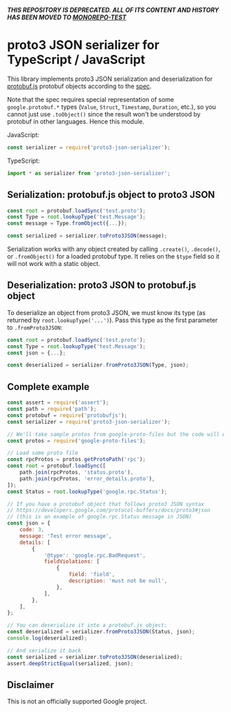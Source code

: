 **_THIS REPOSITORY IS DEPRECATED. ALL OF ITS CONTENT AND HISTORY HAS BEEN MOVED TO [MONOREPO-TEST](https://github.com/googleapis/monorepo-test/tree/main/packages/proto3-json-serializer-nodejs)_**

# proto3 JSON serializer for TypeScript / JavaScript

This library implements proto3 JSON serialization and deserialization for
[protobuf.js](https://www.npmjs.com/package/protobufjs) protobuf objects
according to the [spec](https://developers.google.com/protocol-buffers/docs/proto3#json).

Note that the spec requires special representation of some `google.protobuf.*` types
(`Value`, `Struct`, `Timestamp`, `Duration`, etc.), so you cannot just use `.toObject()`
since the result won't be understood by protobuf in other languages.  Hence this module.

JavaScript:

```js
const serializer = require('proto3-json-serializer');
```

TypeScript:

```ts
import * as serializer from 'proto3-json-serializer';
```

## Serialization: protobuf.js object to proto3 JSON

```js
const root = protobuf.loadSync('test.proto');
const Type = root.lookupType('test.Message');
const message = Type.fromObject({...});

const serialized = serializer.toProto3JSON(message);
```

Serialization works with any object created by calling `.create()`, `.decode()`, or `.fromObject()`
for a loaded protobuf type. It relies on the `$type` field so it will not work with a static object.

## Deserialization: proto3 JSON to protobuf.js object

To deserialize an object from proto3 JSON, we must know its type (as returned by `root.lookupType('...')`).
Pass this type as the first parameter to `.fromProto3JSON`:

```js
const root = protobuf.loadSync('test.proto');
const Type = root.lookupType('test.Message');
const json = {...};

const deserialized = serializer.fromProto3JSON(Type, json);
```

## Complete example
```js
const assert = require('assert');
const path = require('path');
const protobuf = require('protobufjs');
const serializer = require('proto3-json-serializer');

// We'll take sample protos from google-proto-files but the code will work with any protos
const protos = require('google-proto-files');

// Load some proto file
const rpcProtos = protos.getProtoPath('rpc');
const root = protobuf.loadSync([
    path.join(rpcProtos, 'status.proto'),
    path.join(rpcProtos, 'error_details.proto'),
]);
const Status = root.lookupType('google.rpc.Status');

// If you have a protobuf object that follows proto3 JSON syntax
// https://developers.google.com/protocol-buffers/docs/proto3#json
// (this is an example of google.rpc.Status message in JSON)
const json = {
    code: 3,
    message: 'Test error message',
    details: [
        {
            '@type': 'google.rpc.BadRequest',
            fieldViolations: [
                {
                    field: 'field',
                    description: 'must not be null',
                },
            ],
        },
    ],
};

// You can deserialize it into a protobuf.js object:
const deserialized = serializer.fromProto3JSON(Status, json);
console.log(deserialized);

// And serialize it back
const serialized = serializer.toProto3JSON(deserialized);
assert.deepStrictEqual(serialized, json);
```

## Disclaimer

This is not an officially supported Google project.
